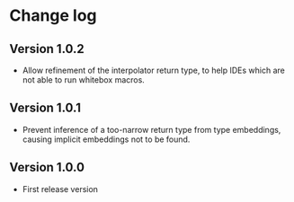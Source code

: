 # Change log

## Version 1.0.2

- Allow refinement of the interpolator return type, to help IDEs which are
  not able to run whitebox macros.

## Version 1.0.1

- Prevent inference of a too-narrow return type from type embeddings, causing
  implicit embeddings not to be found.

## Version 1.0.0

- First release version

